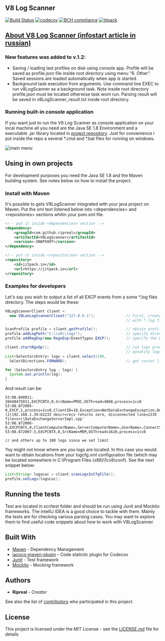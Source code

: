 ## V8 Log Scanner
[![Build Status](https://travis-ci.org/ripreal/V8LogScanner.svg?branch=master)](https://travis-ci.org/ripreal/V8LogScanner)
[![codecov](https://codecov.io/gh/ripreal/V8LogScanner/branch/master/graph/badge.svg)](https://codecov.io/gh/ripreal/V8LogScanner)
[![BCH compliance](https://bettercodehub.com/edge/badge/ripreal/V8LogScanner?branch=master)](https://bettercodehub.com/)
[![jitpack](https://jitpack.io/v/ripreal/V8LogScanner.svg)](https://jitpack.io/#ripreal/V8LogScanner)

## [About V8 Log Scanner (infostart article in russian)](https://infostart.ru/public/695546/)


### New features was added to v.1.2:
- Saving / loading last profiles on disk using console app. Profile will be saved as profile.json file inside root directory using menu "6. Other". Saved sessions are loaded automatically when app is started.
- Background task execution from arguments. Use command line EXEC to run v8LogScanner as a background task. Note inside root directory profile.json must be located otherwise task wont run. Parsing result will be saved in v8LogScanner_result.txt inside root directory.

### Running built-in console application

If you want just to run the V8 Log Scanner as console application on your local machine all you need are the Java SE 1.8 Environment and a executable .jar library located in [project repository](https://github.com/ripreal/V8LogScanner/tree/master/v8LogScanner_release). Just for convenience i put inside the repo a several *.cmd and *.bat files for running on windows.

![main menu](https://infostart.ru/upload/iblock/437/43784745e12e355fbd4efd7c10458c79.png)

## Using in own projects

For development purposes you need the Java SE 1.8  and the Maven building system. See notes below on how to install the project.

### Install with Maven

It's possible to gets V8LogScanner integrated with your java project on Maven. Put the xml text listened below into \<dependencies\> and \<repositories\> sections whitin your pom.xml file.

``` xml
<!-- put it inside <dependencies> section -->
<dependency>
    <groupId>com.github.ripreal</groupId>
    <artifactId>V8LogScanner</artifactId>
    <version>-SNAPSHOT</version>
</dependency>

<!-- put it inside <repositories> section -->
<repository>
    <id>jitpack.io</id>
    <url>https://jitpack.io</url>
</repository>
```

### Examples for developers 

Let's say you wish to output a list of all EXCP events from a some \*.log files directory. The steps would be these:

``` java
V8LogScannerClient client =
  new V8LanLogScannerClient("127.0.0.1");              // First, create client containing IP for computer 
                                                       // with *.log files

ScanProfile profile = client.getProfile();             // obtain profile with scan settings
profile.addLogPath("C:\\v8\\logs");                    // specify directory with *.log files to scan 
profile.addRegExp(new RegxExp(EventTypes.EXCP));       // specify the EXCP events to seek inside each of *.log file

client.startRgxOp();                                   // run logs processing. It may takes a time depends on size and
                                                       // qunatity logs on scanning computer
List<SelectorsEntry> logs = client.select(100,         
  SelectDirections.FORWARD);                           // get cursor list with first top 100 results                            

for (SelectorsEntry log : logs) {
  System.out.println(log);
}
```
And result can be:
```
53:08.840011-20440475011,EXCPCNTX,0,SrcName=PROC,OSThread=4860,process=1cv8
53:08.872005-0,EXCP,1,process=1cv8,ClientID=10,Exception=NetDataExchangeException,Descr='server_addr=(2)192.168.1.39:62233 descr=recv returns zero, disconnected line=2235 file=src\DataExchangeServerImpl.cpp'
53:08.872006-0,EXCPCNTX,0,ClientComputerName=,ServerComputerName=,UserName=,ConnectString=
53:08.872007-3,EXCPCNTX,0,SrcName=MEM,OSThread=1620,process=1cv8

// and others up to 100 logs since we set limit   
```
Yoy might not know where are you logs are located. In this case you would want to obtain locations from your logcfg.xml configuration file (which may be located somewhere in C:\Program Files (x86)\1cv8\conf).  See the next snippet below:  
``` java
List<String> logsLoc = client.scanLogsInCfgFile();
profile.setLogs(logsLoc);    
```
    
## Running the tests

Test are located in scr/test folder and should be run using Junit and Mockito frameworks. The intelliJ IDEA is a good choice to tackle with them. Mainly the tests are for checking various parsing cases. You may want to explore them to find useful code snippets about how to work with V8LogScanner.

## Built With

* [Maven](https://maven.apache.org/) - Dependency Management
* [jacoco-maven-plugin](https://github.com/jacoco/jacoco/tree/master/jacoco-maven-plugin) - Code statictic plugin for Codecov 
* [Junit](http://junit.org/junit5/) - Test framework
* [Mockito](http://site.mockito.org/) - Mocking framework

## Authors

* **Ripreal** - *Creator*

See also the list of [contributors](https://github.com/ripreal/V8LogScanner/graphs/contributors) who participated in this project.

## License

This project is licensed under the MIT License - see the [LICENSE.md](LICENSE.md) file for details

